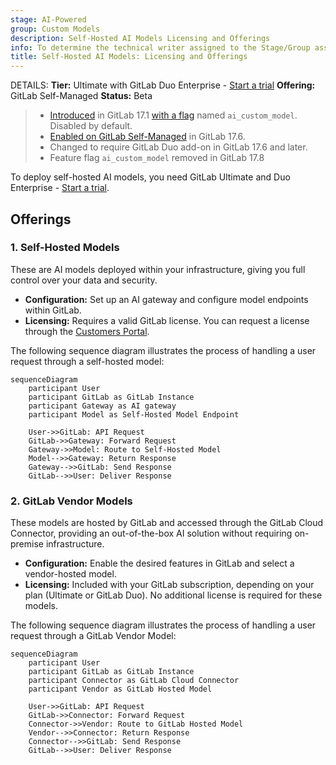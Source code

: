 ```yaml
---
stage: AI-Powered
group: Custom Models
description: Self-Hosted AI Models Licensing and Offerings
info: To determine the technical writer assigned to the Stage/Group associated with this page, see https://handbook.gitlab.com/handbook/product/ux/technical-writing/#assignments
title: Self-Hosted AI Models: Licensing and Offerings
---
```


DETAILS:
**Tier:** Ultimate with GitLab Duo Enterprise - [Start a trial](https://about.gitlab.com/solutions/gitlab-duo-pro/sales/?type=free-trial)
**Offering:** GitLab Self-Managed
**Status:** Beta

> - [Introduced](https://gitlab.com/groups/gitlab-org/-/epics/12972) in GitLab 17.1 [with a flag](../feature_flags.md) named `ai_custom_model`. Disabled by default.
> - [Enabled on GitLab Self-Managed](https://gitlab.com/groups/gitlab-org/-/epics/15176) in GitLab 17.6.
> - Changed to require GitLab Duo add-on in GitLab 17.6 and later.
> - Feature flag `ai_custom_model` removed in GitLab 17.8

To deploy self-hosted AI models, you need GitLab Ultimate and Duo Enterprise - [Start a trial](https://about.gitlab.com/solutions/gitlab-duo-pro/sales/?type=free-trial).

## Offerings

### 1. Self-Hosted Models

These are AI models deployed within your infrastructure, giving you full control over your data and security.

- **Configuration:** Set up an AI gateway and configure model endpoints within GitLab.
- **Licensing:** Requires a valid GitLab license. You can request a license through the [Customers Portal](https://customers.gitlab.com).

The following sequence diagram illustrates the process of handling a user request through a self-hosted model:

```mermaid
sequenceDiagram
    participant User
    participant GitLab as GitLab Instance
    participant Gateway as AI gateway
    participant Model as Self-Hosted Model Endpoint

    User->>GitLab: API Request
    GitLab->>Gateway: Forward Request
    Gateway->>Model: Route to Self-Hosted Model
    Model-->>Gateway: Return Response
    Gateway-->>GitLab: Send Response
    GitLab-->>User: Deliver Response
```

### 2. GitLab Vendor Models

These models are hosted by GitLab and accessed through the GitLab Cloud Connector, providing an out-of-the-box AI solution without requiring on-premise infrastructure.

- **Configuration:** Enable the desired features in GitLab and select a vendor-hosted model.
- **Licensing:** Included with your GitLab subscription, depending on your plan (Ultimate or GitLab Duo). No additional license is required for these models.

The following sequence diagram illustrates the process of handling a user request through a GitLab Vendor Model:

```mermaid
sequenceDiagram
    participant User
    participant GitLab as GitLab Instance
    participant Connector as GitLab Cloud Connector
    participant Vendor as GitLab Hosted Model

    User->>GitLab: API Request
    GitLab->>Connector: Forward Request
    Connector->>Vendor: Route to GitLab Hosted Model
    Vendor-->>Connector: Return Response
    Connector-->>GitLab: Send Response
    GitLab-->>User: Deliver Response
```
